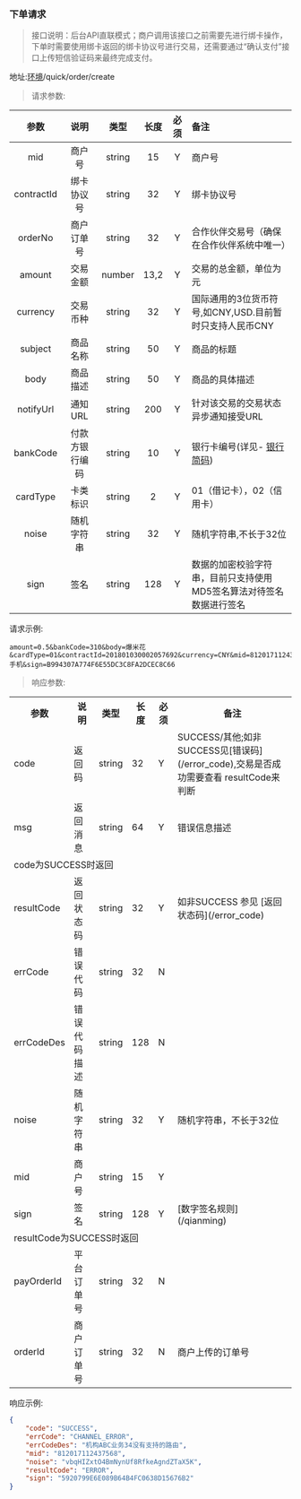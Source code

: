 
### 下单请求
> 接口说明：后台API直联模式；商户调用该接口之前需要先进行绑卡操作，下单时需要使用绑卡返回的绑卡协议号进行交易，还需要通过“确认支付”接口上传短信验证码来最终完成支付。

地址:[环境](/tech)/quick/order/create


> 请求参数:

| 参数 | 说明 | 类型 | 长度 | 必须 | 备注 |
|:-----:|:--------:|:------:|:-------:|:------:|:---------------|
|mid|               商户号|         string|    15|     Y|  商户号|
|contractId|    绑卡协议号|         string|    32|     Y|  绑卡协议号|
|orderNo|           商户订单号|   string|    32|     Y|  合作伙伴交易号（确保在合作伙伴系统中唯一）|
|amount|            交易金额|    number|    13,2|   Y|  交易的总金额，单位为元|
|currency|    交易币种|         string|    32|     Y|  国际通用的3位货币符号,如CNY,USD.目前暂时只支持人民币CNY|
|subject|           商品名称|    string |   50|     Y|  商品的标题|
|body|              商品描述|    string |   50|     Y|  商品的具体描述|
|notifyUrl|         通知URL|       string|    200|    Y|  针对该交易的交易状态异步通知接受URL|
|bankCode|          付款方银行编码|string| 10|     Y|  银行卡编号(详见- [银行简码](/bankcode))|
|cardType|          卡类标识|    string |   2|     Y|  01（借记卡），02（信用卡）|
|noise|             随机字符串|  string|     32|     Y|  随机字符串,不长于32位|
|sign|              签名  |       string|     128|    Y|数据的加密校验字符串，目前只支持使用MD5签名算法对待签名数据进行签名|


请求示例:
```
amount=0.5&bankCode=310&body=爆米花&cardType=01&contractId=201801030002057692&currency=CNY&mid=812017112437568&noise=e04629cd11ec46928de8776a9c4a19f5&notifyUrl=https://www.baidu.com&orderNo=7662110242900617&subject=手机&sign=B994307A774F6E55DC3C8FA2DCEC8C66
```


> 响应参数:

<table>
    <tr>
        <th>参数</th>
        <th>说明</th>
        <th>类型</th>
        <th>长度</th>
        <th>必须</th>
        <th>备注</th>
    </tr>
    <tr>
        <td>code</td>
        <td>返回码</td>
        <td>string</td>
        <td>32</td>
        <td>Y</td>
        <td>SUCCESS/其他;如非SUCCESS见[错误码](/error_code),交易是否成功需要查看 resultCode来判断</td>
    </tr>
    <tr>
        <td>msg</td>
        <td>返回消息</td>
        <td>string</td>
        <td>64</td>
        <td>Y</td>
        <td>错误信息描述</td>
    </tr>
    <tr>
        <td colspan="6">code为SUCCESS时返回</td>
    </tr>
    <tr>
        <td>resultCode</td>
        <td>返回状态码</td>
        <td>string</td>
        <td>32</td>
        <td>Y</td>
        <td>如非SUCCESS 参见 [返回状态码](/error_code)</td>
    </tr>
    <tr>
        <td>errCode</td>
        <td>错误代码</td>
        <td>string</td>
        <td>32</td>
        <td>N</td>
        <td></td>
    </tr>
    <tr>
        <td>errCodeDes</td>
        <td>错误代码描述</td>
        <td>string</td>
        <td>128</td>
        <td>N</td>
        <td></td>
    </tr>
    <tr>
        <td>noise</td>
        <td>随机字符串</td>
        <td>string</td>
        <td>32</td>
        <td>Y</td>
        <td>随机字符串，不长于32位</td>
    </tr>
    <tr>
        <td>mid</td>
        <td>商户号</td>
        <td>string</td>
        <td>15</td>
        <td>Y</td>
        <td></td>
    </tr>
    <tr>
        <td>sign</td>
        <td>签名</td>
        <td>string</td>
        <td>128</td>
        <td>Y</td>
        <td>[数字签名规则](/qianming)</td>
    </tr>
    <tr>
        <td colspan="6">resultCode为SUCCESS时返回</td>
    </tr>
    <tr>
        <td>payOrderId</td>
        <td>平台订单号</td>
        <td>string</td>
        <td>32</td>
        <td>N</td>
        <td></td>
    </tr>
    <tr>
        <td>orderId</td>
        <td>商户订单号</td>
        <td>string</td>
        <td>32</td>
        <td>N</td>
        <td>商户上传的订单号</td>
    </tr>
</table>

响应示例:
```json
{
    "code": "SUCCESS",
    "errCode": "CHANNEL_ERROR",
    "errCodeDes": "机构ABC业务34没有支持的路由",
    "mid": "812017112437568",
    "noise": "vbqHIZxtO4BmNynUf8RfkeAgndZTaX5K",
    "resultCode": "ERROR",
    "sign": "5920799E6E089B64B4FC0638D15676B2"
}
```

